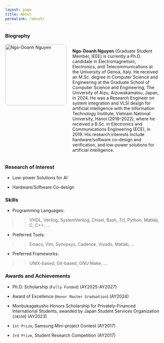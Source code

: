 ```yaml
---
layout: page
title: About
permalink: /about/
---
```


### Biography
<div style="display: flex; align-items: flex-start;">
  <img src="{{ 'assets/images/author_doanh.jpg' | relative_url }}" alt="Ngo-Doanh Nguyen" style="width: 200px; margin-right: 20px; border-radius: 8px;">
  <p><strong>Ngo-Doanh Nguyen</strong> (Graduate Student Member, IEEE) is currently a Ph.D. candidate in Electromagnetism, Electronics, and Telecommunications at the University of Genoa, Italy. He received an M.Sc. degree in Computer Science and Engineering at the Graduate School of Computer Science and Engineering, The University of Aizu, Aizuwakamatsu, Japan, in 2024. He was a Research Engineer on system integration and VLSI design for artificial intelligence with the Information Technology Institute, Vietnam National University, Hanoi (2018–2022), where he received a B.Sc. in Electronics and Communications Engineering (ECE), in 2019. His research interests include hardware/software co-design and verification, and low-power solutions for artificial intelligence.</p>
</div>

### Research of Interest

- Low-power Solutions for AI

- Hardware/Software Co-design

### Skills

- Programming Languages:

>> VHDL, Verilog, SystemVerilog, Chisel, Bash, Tcl, Python, Matlab, C, C++, ...

- Preferred Tools: 

>> Emacs, Vim, Synopsys, Cadence, Vivado, Matlab, ...

- Preferred Frameworks: 

>> UNIX-based, Git-based, GNU Make, ...

### Awards and Achievements

- Ph.D. Scholarship (`Fully Funded`) (AY2025-AY2027)

- Award of Excellence (`Honor Master Graduation`) (AY2024)

- Monbukagakusho Honors Scholarship for Privately-Financed International Students, awarded by Japan Student Services Organization (`JASSO`) (AY2023)

- `1st Prize`, Samsung Mini-project Contest (AY2017)

- `3rd Prize`, Student Research Competition (AY2017)
